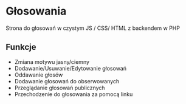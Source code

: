 # Głosowania
Strona do głosowań w czystym JS / CSS/ HTML z backendem w PHP

## Funkcje
* Zmiana motywu jasny/ciemny
* Dodawanie/Usuwanie/Edytowanie głosowań
* Oddawanie głosów
* Dodawanie głosowań do obserwowanych
* Przeglądanie głosowań publicznych
* Przechodzenie do głosowania za pomocą linku
